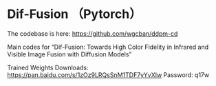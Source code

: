 # Dif-Fusion （Pytorch）

The codebase is here: https://github.com/wgcban/ddpm-cd

Main codes for “Dif-Fusion: Towards High Color Fidelity in Infrared and Visible Image Fusion with Diffusion Models” 

Trained Weights Downloads:  https://pan.baidu.com/s/1zOz9LRQsSnM1TDF7yYvXIw 
Password: q17w

